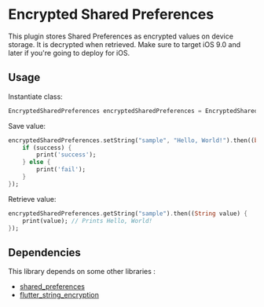 # Encrypted Shared Preferences

This plugin stores Shared Preferences as encrypted values on device storage. It is decrypted when retrieved.
Make sure to target iOS 9.0 and later if you're going to deploy for iOS.

## Usage

Instantiate class:
```dart
EncryptedSharedPreferences encryptedSharedPreferences = EncryptedSharedPreferences();
```

Save value:
```dart
encryptedSharedPreferences.setString("sample", "Hello, World!").then((bool success) {
    if (success) {
        print('success');
    } else {
        print('fail');
    }
});
```

Retrieve value:
```dart
encryptedSharedPreferences.getString("sample").then((String value) {
    print(value); // Prints Hello, World!
});
```

## Dependencies

This library depends on some other libraries :

* [shared_preferences](https://pub.dev/packages/shared_preferences)
* [flutter_string_encryption](https://pub.dev/packages/flutter_string_encryption)
